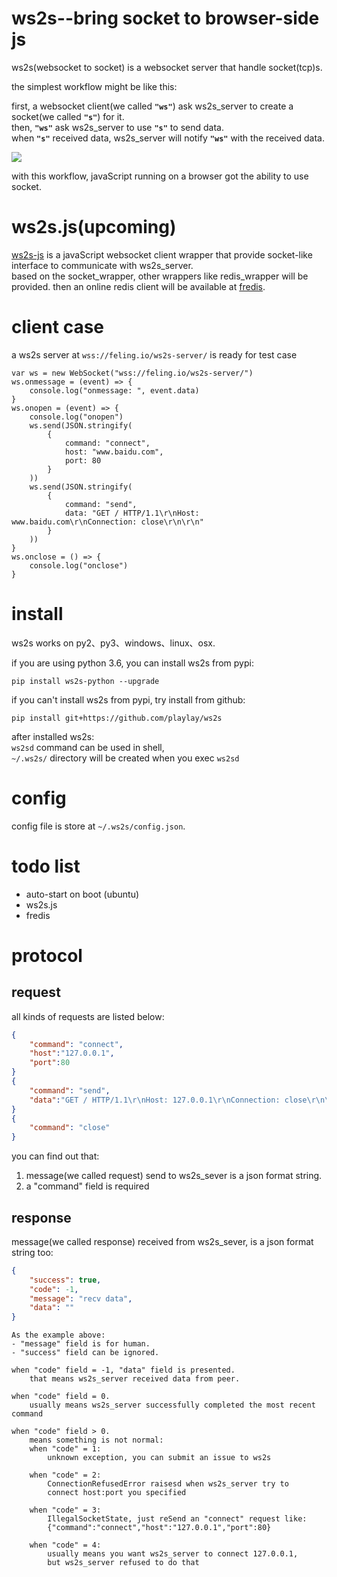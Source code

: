 
ws2s--bring socket to browser-side js
=====================================
ws2s(websocket to socket) is a websocket server that handle socket(tcp)s.   

the simplest workflow might be like this:    

first, a websocket client(we called **`"ws"`**) ask ws2s_server to create a socket(we called **`"s"`**) for it.    
then, **`"ws"`** ask ws2s_server to use **`"s"`** to send data.    
when **`"s"`** received data, ws2s_server will notify **`"ws"`** with the received data.    

![](https://playlay.github.io/images/ws2s.png)    

with this workflow, javaScript running on a browser got the ability to use socket.    


ws2s.js(upcoming)
=================
[ws2s-js](https://github.com/playlay/ws2s-js) is a javaScript websocket client wrapper that provide socket-like interface to communicate with ws2s_server.    
based on the socket_wrapper, other wrappers like redis_wrapper will be provided. then an online redis client will be available at [fredis](https://feling.io/redis/).    


client case
============
a ws2s server at `wss://feling.io/ws2s-server/` is ready for test case

```
var ws = new WebSocket("wss://feling.io/ws2s-server/")
ws.onmessage = (event) => {
    console.log("onmessage: ", event.data)
}
ws.onopen = (event) => {
    console.log("onopen")
    ws.send(JSON.stringify(
        {
            command: "connect",
            host: "www.baidu.com",
            port: 80
        }
    ))
    ws.send(JSON.stringify(
        {
            command: "send",
            data: "GET / HTTP/1.1\r\nHost: www.baidu.com\r\nConnection: close\r\n\r\n"
        }
    ))
}
ws.onclose = () => {
    console.log("onclose")
}
```


install
=======
ws2s works on py2、py3、windows、linux、osx.    

if you are using python 3.6, you can install ws2s from pypi:    
```shell
pip install ws2s-python --upgrade
```

if you can't install ws2s from pypi, try install from github:    
```shell
pip install git+https://github.com/playlay/ws2s
```

after installed ws2s:     
`ws2sd` command can be used in shell,     
`~/.ws2s/` directory will be created when you exec `ws2sd`      


config
======
config file is store at `~/.ws2s/config.json`.    


todo list
=========
- auto-start on boot (ubuntu)
- ws2s.js
- fredis


protocol
========

request
-------

all kinds of requests are listed below:     
```json
{
    "command": "connect",
    "host":"127.0.0.1",
    "port":80
}
{
    "command": "send",
    "data":"GET / HTTP/1.1\r\nHost: 127.0.0.1\r\nConnection: close\r\n\r\n"
}
{
    "command": "close"
}
```
you can find out that:    

1. message(we called request) send to ws2s_sever is a json format string.   
2. a "command" field is required    

response
--------
message(we called response) received from ws2s_sever, is a json format string too:      
```json
{
    "success": true,
    "code": -1,
    "message": "recv data",
    "data": ""
}
```
```
As the example above:    
- "message" field is for human.   
- "success" field can be ignored.     

when "code" field = -1, "data" field is presented.     
    that means ws2s_server received data from peer.      

when "code" field = 0.      
    usually means ws2s_server successfully completed the most recent command    

when "code" field > 0.      
    means something is not normal:      
    when "code" = 1:    
        unknown exception, you can submit an issue to ws2s    

    when "code" = 2:    
        ConnectionRefusedError raisesd when ws2s_server try to   
        connect host:port you specified    

    when "code" = 3:    
        IllegalSocketState, just reSend an "connect" request like:    
        {"command":"connect","host":"127.0.0.1","port":80}    

    when "code" = 4:    
        usually means you want ws2s_server to connect 127.0.0.1,    
        but ws2s_server refused to do that     
```
